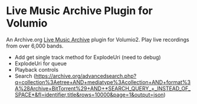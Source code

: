 # Live Music Archive Plugin for Volumio
An Archive.org [Live Music Archive](https://archive.org/details/etree) plugin for Volumio2. Play live recordings from over 6,000 bands.

- Add get single track method for ExplodeUri (need to debug)
- ExplodeUri for queue
- Playback controls
- Search (https://archive.org/advancedsearch.php?q=collection%3Aetree+AND+mediatype%3Acollection+AND+format%3A%28Archive+BitTorrent%29+AND+*SEARCH_QUERY_+_INSTEAD_OF_SPACE*&fl=identifier,title&rows=10000&page=1&output=json)
